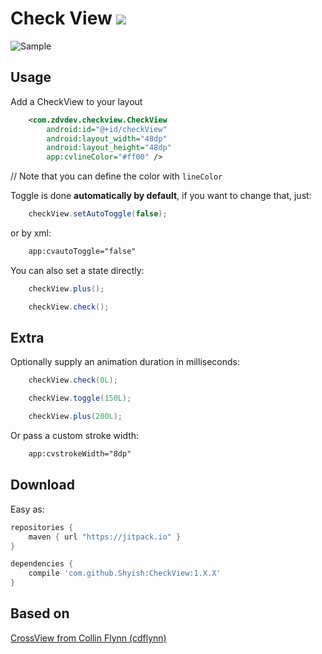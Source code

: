 # Check View [![](https://jitpack.io/v/Shyish/CheckView.svg)](https://jitpack.io/#Shyish/CheckView)

![Sample](https://github.com/Shyish/CheckView/blob/master/gifs/checkview.gif?raw=true)

## Usage
   
Add a CheckView to your layout
```xml
    <com.zdvdev.checkview.CheckView
        android:id="@+id/checkView"
        android:layout_width="48dp"
        android:layout_height="48dp"
        app:cvlineColor="#ff00" />
```

// Note that you can define the color with `lineColor`

Toggle is done **automatically by default**, if you want to change that, just:

```java
    checkView.setAutoToggle(false);
```

or by xml:

```xml
    app:cvautoToggle="false"
```

You can also set a state directly:
```java
    checkView.plus();
```
```java
    checkView.check();
```

## Extra

Optionally supply an animation duration in milliseconds:

```java
    checkView.check(0L);
```

```java
    checkView.toggle(150L);
```

```java
    checkView.plus(200L);
```

Or pass a custom stroke width:

```xml
    app:cvstrokeWidth="8dp"
```

## Download

Easy as:

```gradle
repositories {
    maven { url "https://jitpack.io" }
}

dependencies {
    compile 'com.github.Shyish:CheckView:1.X.X'
}
```

## Based on

[CrossView from Collin Flynn (cdflynn)](https://github.com/cdflynn/crossview)
